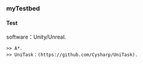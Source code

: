 ### myTestbed
#### Test

software：Unity/Unreal.

    >> A*.
    >> UniTask：(https://github.com/Cysharp/UniTask).
